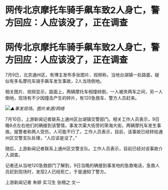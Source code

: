 # 网传北京摩托车骑手飙车致2人身亡，警方回应：人应该没了，正在调查

# 网传北京摩托车骑手飙车致2人身亡，警方回应：人应该没了，正在调查

7月9日，北京通州区，有博主发布多张图片、视频称，当地台湖镇一处路面，疑似有多名摩托车骑手飙车发生事故，2人当场倒地。

相关图片、视频显示，路面上，两辆摩托车相撞倾倒，一人被夹两车之间，另一人倒地，现场有不少因撞击产生的碎片，有120急救车、警方人员赶来。

![](https://inews.gtimg.com/om_bt/OcOjTcqEEPjJYB1SmogoqXLHDYzfhWNexYwwBSlYZZGYwAA/1000)_▲事发现场。图片来源/网络_

7月10日，上游新闻记者联系上通州区台湖镇交警部门。相关工作人员表示，9日晚8点左右他们的确接到该警情，事发次渠大街旁的荣海大街，两辆摩托车发生事故。报警者称两人受伤，人可能不行了。工作人员表示，目前，该事故已经转给通州区交警支队处理，“人应该是没了。”

随后，上游新闻记者联系上通州区交警支队。工作人员表示，目前已经对该事故介入调查。

记者还从当地120急救部门了解到，9日当晚的确接到事发地的急救电话，急救人员赶到现场时，发现2人已经死亡，于是通知了警方。

上游新闻记者 朱婷 实习生 张栩之 文一

